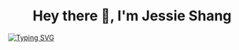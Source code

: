 <h1 align="center">
Hey there 👋, I'm Jessie Shang
</h1>

[![Typing SVG](https://readme-typing-svg.demolab.com/?lines=Volleyball-enthusiast;Biomedical+solutions)](https://git.io/typing-svg)

<!--
**jjessieshang/jjessieshang** is a ✨ _special_ ✨ repository because its `README.md` (this file) appears on your GitHub profile.

- 🔭 I’m currently working on ...
- 🌱 I’m currently learning ...
- 👯 I’m looking to collaborate on ...
- 🤔 I’m looking for help with ...
- 💬 Ask me about ...
- 📫 How to reach me: ...
- 😄 Pronouns: ...
- ⚡ Fun fact: ...
-->
